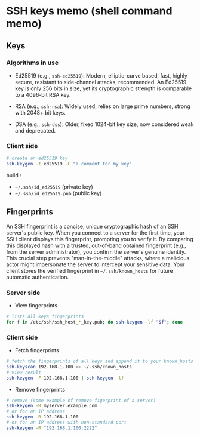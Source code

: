 # SSH keys memo (shell command memo)

## Keys

### Algorithms in use

- Ed25519 (e.g., `ssh-ed25519`): Modern, elliptic-curve based, fast, highly secure, resistant to side-channel attacks, 
recommended. An Ed25519 key is only 256 bits in size, yet its cryptographic strength is comparable to a 4096-bit RSA 
key.

- RSA (e.g., `ssh-rsa`): Widely used, relies on large prime numbers, strong with 2048+ bit keys.

- DSA (e.g., `ssh-dss`): Older, fixed 1024-bit key size, now considered weak and deprecated.

### Client side

```bash
# create an ed25519 key
ssh-keygen -t ed25519 -C "a comment for my key"
```

build :
- `~/.ssh/id_ed25519` (private key)
- `~/.ssh/id_ed25519.pub` (public key)

## Fingerprints

An SSH fingerprint is a concise, unique cryptographic hash of an SSH server's public key. When you connect to a server 
for the first time, your SSH client displays this fingerprint, prompting you to verify it. By comparing this displayed 
hash with a trusted, out-of-band obtained fingerprint (e.g., from the server administrator), you confirm the server's 
genuine identity. This crucial step prevents "man-in-the-middle" attacks, where a malicious actor might impersonate the 
server to intercept your sensitive data. Your client stores the verified fingerprint in `~/.ssh/known_hosts` for future 
automatic authentication.

### Server side

- View fingerprints

```bash
# lists all keys fingerprints
for f in /etc/ssh/ssh_host_*_key.pub; do ssh-keygen -lf "$f"; done
```

### Client side

- Fetch fingerprints

```bash
# fetch the fingerprints of all keys and append it to your known_hosts file
ssh-keyscan 192.168.1.100 >> ~/.ssh/known_hosts
# view result
ssh-keygen -F 192.168.1.100 | ssh-keygen -lf -
```

- Remove fingerprints

```bash
# remove (some example of remove figerprint of a server)
ssh-keygen -R myserver.example.com
# or for an IP address
ssh-keygen -R 192.168.1.100
# or for an IP address with non-standard port
ssh-keygen -R "192.168.1.100:2222"
```
